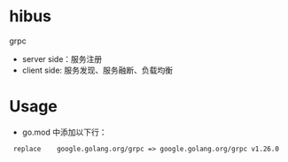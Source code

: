 # hibus
grpc 
- server side：服务注册
- client side: 服务发现、服务融断、负载均衡

# Usage
 - go.mod 中添加以下行： 
```
 replace	google.golang.org/grpc => google.golang.org/grpc v1.26.0
```

